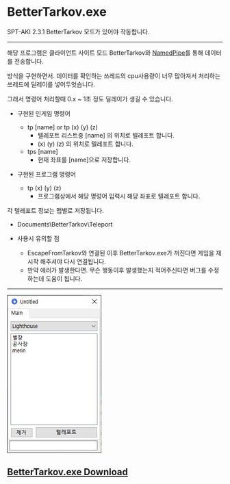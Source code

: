 [Mod]: https://github.com/Untitled0828/Untitled0828/raw/main/Program/BetterTarkov/BetterTarkov.7z "파일 다운로드"
[NamedPipe]: https://ko.wikipedia.org/wiki/%EB%AA%85%EB%AA%85%EB%90%9C_%ED%8C%8C%EC%9D%B4%ED%94%84

# BetterTarkov.exe

SPT-AKI 2.3.1
BetterTarkov 모드가 있어야 작동합니다.

---

해당 프로그램은 클라이언트 사이트 모드 BetterTarkov와 [NamedPipe][NamedPipe]를 통해 데이터를 전송합니다.

방식을 구현하면서. 데이터를 확인하는 쓰레드의 cpu사용량이 너무 많아져서 처리하는 쓰레드에 딜레이를 넣어두엇습니다.

그래서 명령어 처리할때 0.x ~ 1초 정도 딜레이가 생길 수 있습니다.

* 구현된 인게임 명령어
  * tp [name] or tp (x) (y) (z)
    * 텔레포트 리스트중 [name] 의 위치로 텔레포트 합니다.
    * (x) (y) (z) 의 위치로 텔레포트 합니다.
  * tps [name]
    * 현재 좌표를 [name]으로 저장합니다.

* 구현된 프로그램 명령어
  * tp (x) (y) (z)
    * 프로그램상에서 해당 명렁어 입력시 해당 좌표로 텔레포트 합니다.

각 텔레포트 정보는 맵별로 저장됩니다.

* Documents\BetterTarkov\Teleport

* 사용시 유의할 점
  * EscapeFromTarkov와 연결된 이후 BetterTarkov.exe가 꺼진다면 게임을 재시작 해주셔야 다시 연결됩니다.
  * 만약 에러가 발생한다면. 무슨 행동이후 발생했는지 적어주신다면 버그를 수정하는데 도움이 됩니다.

---

![m1](./img/1.png)

## [BetterTarkov.exe Download][Mod]

